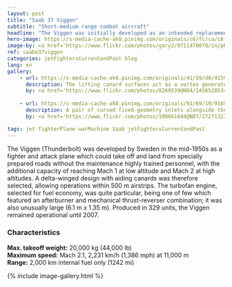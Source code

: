 ```yaml
---
layout: post
title: "Saab 37 Viggen"
subtitle: "Short-medium range combat aircraft"
headline: "The Viggen was initially developed as an intended replacement for the Saab 32 Lansen in the attack role and later the Saab 35 Draken as a fighter. In December 1961, the Swedish government gave its approval for the development of Aircraft System 37, which would ultimately become the Viggen."
hero-image: https://s-media-cache-ak0.pinimg.com/originals/c6/fc/ca/c6fcca7bdc6efad4c5de728c0d687c14.jpg
image-by: <a href='https://www.flickr.com/photos/gary2/9711478079/in/photolist-fNaS6e-ofDK31-8a4Du7-7wtQzg-fNsr5L-8a1p42-f5qLar-4nGKbG-f44CGi-HxSE6a-HxSDYX-ahocrL-cHBqTG-7Q8Yes-5d6Trt-dFLEnS-5d6Tmp-7JqR19-dDPLtv-o1mRTa-dQNE3G-bWBR9Y-euUSeb-etEFwv-etEG3D-etFbVw-cdW1Ys-72vu8r-f8qQph-72vtWF-72zumd-72vtPg-72vtMi-72zueA-nXVj9v-72zugQ-oqxG8M-72zu7C-72zuw1-72ztJb-aewpyj-72vtSz-72zuim-72vtHV-72zus3-72vu5a-72vue8-72zupC-f7b5js-dvEeom' target='_new'>Viggen</a> by <a href='https://www.flickr.com/photos/gary2/' target='_new' >Gary Henderson</a> under <a href='https://creativecommons.org/licenses/by-nc-nd/2.0/' target='_new'>Attribution-NonCommercial-NoDerivs 2.0 Generic</a>
ref: saabe37viggen
categories: jetFightersCurrentandPast blog
lang: en
gallery:
    - url: https://s-media-cache-ak0.pinimg.com/originals/41/59/d8/4159d8db731438f5cf4e9a7037973136.jpg
      description: The lifting canard surfaces act as a vortex generator for the main wing, providing more lift. Additionally, they improve roll stability in the transonic region.
      by: <a href='https://www.flickr.com/photos/8269539@N04/14565285346/in/photolist-oc5TTq-2Z8Sy7-8a1oMg-ofUbRD-6iy3WK-nWCkoU-9cAJ5o-9cBCHf-6iy44V-78ozVz-2Z4nKB-7E8k1N-otqLuK-pJfUJJ-2Z8RZs-n7vP9G-j4Q8LM-4EMSVm-fN8oYw-8sNnPb-GBmv2u-dP3wRB-fQfm6S-cA9rqS-fPXQqc-6wDMwK-mZnyY6-7h8tdZ-jcCo9H-mZnutK-cdWK2Q-mZnwGR-mZpJRC-akW7qj-cArs1Q-mZpbZw-mZnMWk-mZo8FR-aetKAn-pg9e1d-dzWvSp-aewyL3-eQiMWj-pFWLB9-q8iR4c-qd8tNx-q1A95H-q8knqv-qnffsk-rPZ6f' target='_new'>Saab 37 Viggen</a> by <a href='https://www.flickr.com/photos/8269539@N04/' target='_new' >Paul Lucas</a> under <a href='https://creativecommons.org/licenses/by/2.0/' target='_new'>Attribution 2.0 Generic</a>
      
    - url: https://s-media-cache-ak0.pinimg.com/originals/91/69/19/91691981bac882170c662d565df8b141.jpg
      description: A pair of curved fixed-geometry inlets alongside the cockpit feed air to the engine, similar to those of the Draken, except for being larger and separate from the fuselage.
      by: <a href='https://www.flickr.com/photos/109661044@N07/27271322235/in/photolist-HxSDYX-ahocrL-cHBqTG-7Q8Yes-5d6Trt-dFLEnS-5d6Tmp-7JqR19-dDPLtv-o1mRTa-dQNE3G-bWBR9Y-euUSeb-etEFwv-etEG3D-etFbVw-cdW1Ys-72vu8r-f8qQph-72vtWF-72zumd-72vtPg-72vtMi-72zueA-nXVj9v-72zugQ-oqxG8M-72zu7C-72zuw1-72ztJb-aewpyj-72vtSz-72zuim-72vtHV-72zus3-72vu5a-72vue8-72zupC-f7b5js-dvEeom-72vtwt-72zub9-72ztUC-dQH4sp-7Q8Y5y-eMDYKE-ordMSW-b7QTEk-7Q5D2V-oc5TTq' target='_new'>JA37 Viggen</a> by <a href='https://www.flickr.com/photos/109661044@N07/' target='_new' >Rob Schleiffert</a> under <a href='https://creativecommons.org/licenses/by-sa/2.0/' target='_new'>Attribution-ShareAlike 2.0 Generic</a>

tags: jet fighterPlane warMachine Saab jetFightersCurrentandPast
---
```

The Viggen (Thunderbolt) was developed by Sweden in the mid-1950s as a fighter and attack plane which could take off and land from specially prepared roads without the maintenance highly trained personnel, with the additional capacity of reaching Mach 1 at low altitude and Mach 2 at high altitudes. A delta-winged design with aiding canards was therefore selected, allowing operations within 500 m airstrips. The turbofan engine, selected for fuel economy, was quite particular, being one of few which featured an afterburner and mechanical thrust-reverser combination; it was also unusually large (6.1 m x 1.35 m). Produced in 329 units, the Viggen remained operational until 2007.

<h3>Characteristics</h3>

<strong>Max. takeoff weight:</strong> 20,000 kg (44,000 lb)<br />
<strong>Maximum speed:</strong> Mach 2.1, 2,231 km/h (1,386 mph) at 11,000 m<br />
<strong>Range:</strong> 2,000 km internal fuel only (1242 mi)

{% include image-gallery.html %}
